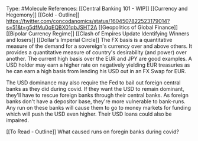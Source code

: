 Type: #Molecule 
References: [[Central Banking 101 - WIP]]
[[Currency and Hegemony]]
[[Gold - Outline]]
https://twitter.com/concodanomics/status/1604507822523179014?s=51&t=g5dfMu0qEQBX01qbJSHT2A
[[Geopolitics of Global Finance]]
[[Bipolar Currency Regime]]
[[Clash of Empires Update Identifying Winners and losers]]
[[Dollar's Imperial Circle]]
The FX basis is a quantitative measure of the demand for a sovereign's currency over and above others. It provides a quantitative measure of country's desirability (and power) over another. The current high basis over the EUR and JPY are good examples. A USD holder may earn a higher rate on negatively yielding EUR treasuries as he can earn a high basis from lending his USD out in an FX Swap for EUR. 

The USD dominance may also require the Fed to bail out foreign central banks as they did during covid. If they want the USD to remain dominant, they'll have to rescue foreign banks through their central banks. As foreign banks don't have a depositor base, they're more vulnerable to bank-runs. Any run on these banks will cause them to go to money markets for funding which will push the USD even higher. Their USD loans could also be impaired. 

[[To Read - Outline]]
What caused runs on foregin  banks during covid?